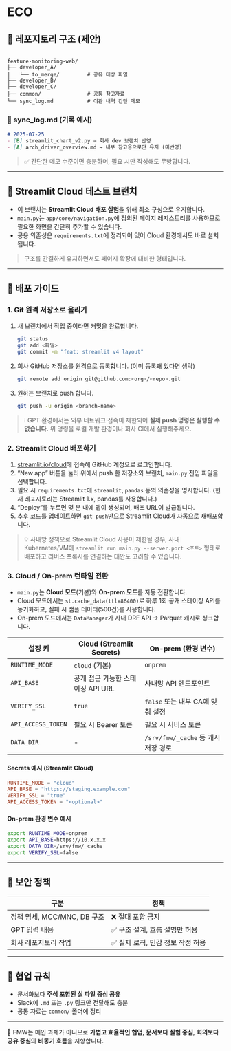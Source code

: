 # ECO

## 📁 레포지토리 구조 (제안)

```

feature-monitoring-web/
├── developer_A/
│   └── to_merge/         # 공유 대상 파일
├── developer_B/
├── developer_C/
├── common/               # 공통 참고자료
└── sync_log.md           # 이관 내역 간단 메모

````

### 📑 sync_log.md (기록 예시)

```markdown
# 2025-07-25
- [B] streamlit_chart_v2.py → 회사 dev 브랜치 반영
- [A] arch_driver_overview.md → 내부 참고용으로만 유지 (미반영)
````

> ✅ 간단한 메모 수준이면 충분하며, 필요 시만 작성해도 무방합니다.

---

## 🧪 Streamlit Cloud 테스트 브랜치

- 이 브랜치는 **Streamlit Cloud 배포 실험**을 위해 최소 구성으로 유지합니다.
- `main.py`는 `app/core/navigation.py`에 정의된 페이지 레지스트리를 사용하므로 필요한 화면을 간단히 추가할 수 있습니다.
- 공용 의존성은 `requirements.txt`에 정리되어 있어 Cloud 환경에서도 바로 설치됩니다.

> 구조를 간결하게 유지하면서도 페이지 확장에 대비한 형태입니다.

---

## 🚀 배포 가이드

### 1. Git 원격 저장소로 올리기

1. 새 브랜치에서 작업 중이라면 커밋을 완료합니다.
   ```bash
   git status
   git add <파일>
   git commit -m "feat: streamlit v4 layout"
   ```
2. 회사 GitHub 저장소를 원격으로 등록합니다. (이미 등록돼 있다면 생략)
   ```bash
   git remote add origin git@github.com:<org>/<repo>.git
   ```
3. 원하는 브랜치로 push 합니다.
   ```bash
   git push -u origin <branch-name>
   ```

> ℹ️ GPT 환경에서는 외부 네트워크 접속이 제한되어 **실제 push 명령은 실행할 수 없습니다.** 위 명령을 로컬 개발 환경이나 회사 CI에서 실행해주세요.

### 2. Streamlit Cloud 배포하기

1. [streamlit.io/cloud](https://streamlit.io/cloud)에 접속해 GitHub 계정으로 로그인합니다.
2. “New app” 버튼을 눌러 위에서 push 한 저장소와 브랜치, `main.py` 진입 파일을 선택합니다.
3. 필요 시 `requirements.txt`에 `streamlit`, `pandas` 등의 의존성을 명시합니다. (현재 레포지토리는 Streamlit 1.x, pandas를 사용합니다.)
4. “Deploy”를 누르면 몇 분 내에 앱이 생성되며, 배포 URL이 발급됩니다.
5. 추후 코드를 업데이트하면 `git push`만으로 Streamlit Cloud가 자동으로 재배포합니다.

> 💡 사내망 정책으로 Streamlit Cloud 사용이 제한될 경우, 사내 Kubernetes/VM에 `streamlit run main.py --server.port <포트>` 형태로 배포하고 리버스 프록시를 연결하는 대안도 고려할 수 있습니다.

### 3. Cloud / On-prem 런타임 전환

- `main.py`는 **Cloud 모드**(기본)와 **On-prem 모드**를 자동 전환합니다.
- Cloud 모드에서는 `st.cache_data(ttl=86400)`로 하루 1회 공개 스테이징 API를 동기화하고, 실패 시 샘플 데이터(500건)를 사용합니다.
- On-prem 모드에서는 `DataManager`가 사내 DRF API → Parquet 캐시로 싱크합니다.

| 설정 키              | Cloud (Streamlit Secrets)                  | On-prem (환경 변수)                   |
| ------------------ | ----------------------------------------- | ------------------------------------ |
| `RUNTIME_MODE`     | `cloud` (기본)                             | `onprem`                             |
| `API_BASE`         | 공개 접근 가능한 스테이징 API URL             | 사내망 API 엔드포인트                   |
| `VERIFY_SSL`       | `true`                                     | `false` 또는 내부 CA에 맞춰 설정            |
| `API_ACCESS_TOKEN` | 필요 시 Bearer 토큰                         | 필요 시 서비스 토큰                      |
| `DATA_DIR`         | -                                         | `/srv/fmw/_cache` 등 캐시 저장 경로         |

#### Secrets 예시 (Streamlit Cloud)

```toml
RUNTIME_MODE = "cloud"
API_BASE = "https://staging.example.com"
VERIFY_SSL = "true"
API_ACCESS_TOKEN = "<optional>"
```

#### On-prem 환경 변수 예시

```bash
export RUNTIME_MODE=onprem
export API_BASE=https://10.x.x.x
export DATA_DIR=/srv/fmw/_cache
export VERIFY_SSL=false
```

---

## 🔐 보안 정책

| 구분                    | 정책                   |
| --------------------- | -------------------- |
| 정책 명세, MCC/MNC, DB 구조 | ❌ 절대 포함 금지           |
| GPT 입력 내용             | ✅ 구조 설계, 흐름 설명만 허용   |
| 회사 레포지토리 작업           | ✅ 실제 로직, 민감 정보 작성 허용 |

---

## 🤝 협업 규칙

* 문서화보다 **주석 포함된 실 파일 중심 공유**
* Slack에 `.md` 또는 `.py` 링크만 전달해도 충분
* 공통 자료는 `common/` 폴더에 정리

---

📌 FMW는 메인 과제가 아니므로
**가볍고 효율적인 협업**,
**문서보다 실험 중심**,
**회의보다 공유 중심**의
**비동기 흐름**을 지향합니다.

```
